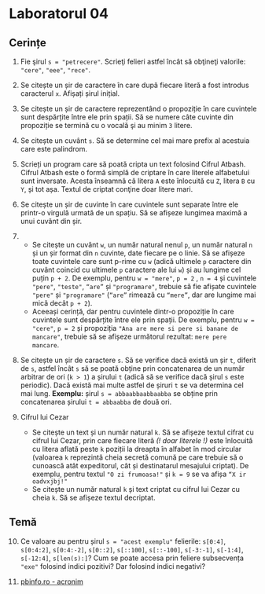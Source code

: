 # Laboratorul 04

## Cerințe

1. Fie şirul `s = "petrecere"`. Scrieţi felieri astfel încât să obţineţi valorile: `"cere"`, `"eee"`, `"rece"`.

2. Se citește un șir de caractere în care după fiecare literă a fost introdus caracterul `x`. Afișați șirul inițial.

3. Se citește un șir de caractere reprezentând o propoziție în care cuvintele sunt despărțite între ele prin spații.
Să se numere câte cuvinte din propoziție se termină cu o vocală şi au minim `3` litere.

4. Se citește un cuvânt `s`. Să se determine cel mai mare prefix al acestuia care este palindrom.

5. Scrieți un program care să poată cripta un text folosind Cifrul Atbash.
Cifrul Atbash este o formă simplă de criptare în care literele alfabetului sunt inversate.
Acesta înseamnă că litera `A` este înlocuită cu `Z`, litera `B` cu `Y`, și tot așa.
Textul de criptat conţine doar litere mari.

6. Se citește un șir de cuvinte în care cuvintele sunt separate între ele printr-o virgulă urmată de un spațiu.
Să se afișeze lungimea maximă a unui cuvânt din șir.

7. - Se citește un cuvânt `w`, un număr natural nenul `p`, un număr natural `n` și un șir format din `n` cuvinte, date fiecare pe o linie.
Să se afișeze toate cuvintele care sunt p-rime cu `w` (adică ultimele `p` caractere din cuvânt coincid cu ultimele `p` caractere ale lui `w`) și au lungime cel puțin `p + 2`.
De exemplu, pentru `w = "mere"`, `p = 2` , `n = 4` și cuvintele `"pere"`, `"teste"`, `“are”` și `"programare"`,
trebuie să fie afișate cuvintele `"pere"` și `"programare"` (`“are”` rimează cu `“mere”`, dar are lungime mai mică decât `p + 2`).
   - Aceeași cerință, dar pentru cuvintele dintr-o propoziție în care cuvintele sunt despărțite între ele prin spații.
   De exemplu, pentru `w = "cere"`, `p = 2` și propoziția `"Ana are mere si pere si banane de mancare"`,
   trebuie să se afișeze următorul rezultat: `mere pere mancare`.

8. Se citește un șir de caractere `s`. Să se verifice dacă există un șir `t`, diferit de `s`,
astfel încât `s` să se poată obține prin concatenarea de un număr arbitrar de ori (`k > 1`) a șirului `t` (adică să se verifice dacă șirul `s` este periodic).
Dacă există mai multe astfel de șiruri `t` se va determina cel mai lung.
**Exemplu:** șirul `s = abbaabbaabbaabba` se obține prin concatenarea șirului `t = abbaabba` de două ori.

9. Cifrul lui Cezar
   - Se citește un text și un număr natural `k`.
   Să se afișeze textul cifrat cu cifrul lui Cezar, prin care fiecare literă *(! doar literele !)* este înlocuită cu litera aflată peste `k` poziții la dreapta în alfabet în mod circular
   (valoarea `k` reprezintă cheia secretă comună pe care trebuie să o cunoască atât expeditorul, cât și destinatarul mesajului criptat).
   De exemplu, pentru textul `"O zi frumoasa!"` și `k = 9` se va afișa `“X ir oadvxjbj!"`
   - Se citește un număr natural `k` și text criptat cu cifrul lui Cezar cu cheia `k`. Să se afișeze textul decriptat.

## Temă
10. Ce valoare au pentru șirul `s = "acest exemplu"` felierile: `s[0:4]`, `s[0:4:2]`, `s[0:4:-2]`, `s[0::2]`, `s[::100]`,
`s[::-100]`, `s[-3:-1]`, `s[-1:4]`, `s[-12:4]`, `s[len(s):]`? Cum se poate accesa prin feliere subsecvența `"exe"` folosind indici pozitivi?
Dar folosind indici negativi?

11. [pbinfo.ro - acronim](https://www.pbinfo.ro/probleme/2828/acronim)
